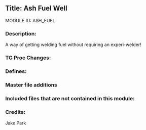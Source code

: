 ## Title: Ash Fuel Well

MODULE ID: ASH_FUEL

### Description:

A way of getting welding fuel without requiring an experi-welder!

### TG Proc Changes:

### Defines:

### Master file additions

### Included files that are not contained in this module:

### Credits:

Jake Park
